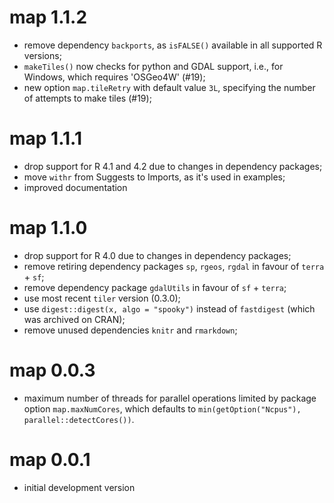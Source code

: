 # map 1.1.2

* remove dependency `backports`, as `isFALSE()` available in all supported R versions;
* `makeTiles()` now checks for python and GDAL support, i.e., for Windows, which requires 'OSGeo4W' (#19);
* new option `map.tileRetry` with default value `3L`, specifying the number of attempts to make tiles (#19);

# map 1.1.1

* drop support for R 4.1 and 4.2 due to changes in dependency packages;
* move `withr` from Suggests to Imports, as it's used in examples;
* improved documentation

# map 1.1.0

* drop support for R 4.0 due to changes in dependency packages;
* remove retiring dependency packages `sp`, `rgeos`, `rgdal` in favour of `terra` + `sf`;
* remove dependency package `gdalUtils` in favour of `sf` + `terra`;
* use most recent `tiler` version (0.3.0);
* use `digest::digest(x, algo = "spooky")` instead of `fastdigest` (which was archived on CRAN);
* remove unused dependencies `knitr` and `rmarkdown`;

# map 0.0.3

* maximum number of threads for parallel operations limited by package option `map.maxNumCores`,
  which defaults to `min(getOption("Ncpus"), parallel::detectCores())`.

# map 0.0.1

* initial development version
